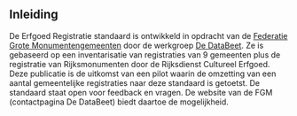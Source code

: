 ## Inleiding

De Erfgoed Registratie standaard is ontwikkeld in opdracht van de [Federatie Grote
Monumentengemeenten](https://monumentengemeenten.nl/) door de werkgroep 
[De DataBeet](https://monumentengemeenten.nl/werkgroepen-2/werkgroep-data-beet/). 
Ze is gebaseerd op een inventarisatie van registraties van 9 gemeenten plus de registratie van Rijksmonumenten
door de Rijksdienst Cultureel Erfgoed. Deze publicatie is de uitkomst van een pilot waarin de
omzetting van een aantal gemeentelijke registraties naar deze standaard is getoetst. De
standaard staat open voor feedback en vragen. De website van de FGM (contactpagina De
DataBeet) biedt daartoe de mogelijkheid.
